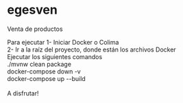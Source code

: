# egesven
Venta de productos

Para ejecutar
1- Iniciar Docker o Colima <br>
2- Ir a la raíz del proyecto, donde están los archivos Docker<br>
Ejecutar los siguientes comandos<br>
./mvnw clean package<br>
docker-compose down -v<br>
docker-compose up --build<br>
<br>
A disfrutar!


